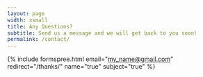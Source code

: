 ```yaml
---
layout: page
width: xsmall
title: Any Questions?
subtitle: Send us a message and we will get back to you soon! 
permalink: /contact/
---
```




{% include formspree.html email="my_name@gmail.com" redirect="/thanks/" name="true" subject="true" %}
